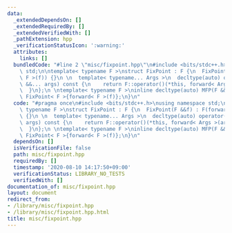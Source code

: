 ```yaml
---
data:
  _extendedDependsOn: []
  _extendedRequiredBy: []
  _extendedVerifiedWith: []
  _pathExtension: hpp
  _verificationStatusIcon: ':warning:'
  attributes:
    links: []
  bundledCode: "#line 2 \"misc/fixpoint.hpp\"\n#include <bits/stdc++.h>\nusing namespace\
    \ std;\n\ntemplate< typename F >\nstruct FixPoint : F {\n  FixPoint(F &&f) : F(forward<\
    \ F >(f)) {}\n \n  template< typename... Args >\n  decltype(auto) operator()(Args\
    \ &&... args) const {\n    return F::operator()(*this, forward< Args >(args)...);\n\
    \  }\n};\n \ntemplate< typename F >\ninline decltype(auto) MFP(F &&f) {\n  return\
    \ FixPoint< F >{forward< F >(f)};\n}\n"
  code: "#pragma once\n#include <bits/stdc++.h>\nusing namespace std;\n\ntemplate<\
    \ typename F >\nstruct FixPoint : F {\n  FixPoint(F &&f) : F(forward< F >(f))\
    \ {}\n \n  template< typename... Args >\n  decltype(auto) operator()(Args &&...\
    \ args) const {\n    return F::operator()(*this, forward< Args >(args)...);\n\
    \  }\n};\n \ntemplate< typename F >\ninline decltype(auto) MFP(F &&f) {\n  return\
    \ FixPoint< F >{forward< F >(f)};\n}\n"
  dependsOn: []
  isVerificationFile: false
  path: misc/fixpoint.hpp
  requiredBy: []
  timestamp: '2020-08-10 14:17:50+09:00'
  verificationStatus: LIBRARY_NO_TESTS
  verifiedWith: []
documentation_of: misc/fixpoint.hpp
layout: document
redirect_from:
- /library/misc/fixpoint.hpp
- /library/misc/fixpoint.hpp.html
title: misc/fixpoint.hpp
---
```

